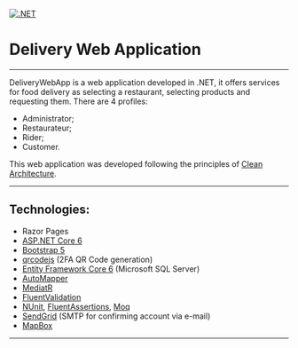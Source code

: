 [![.NET](https://github.com/stecrotti1/DeliveryWebApp/actions/workflows/dotnet.yml/badge.svg?branch=master)](https://github.com/stecrotti1/DeliveryWebApp/actions/workflows/dotnet.yml)

# Delivery Web Application

---

DeliveryWebApp is a web application developed in .NET, it offers services for food delivery as selecting a restaurant, selecting products and requesting them.
There are 4 profiles: 
 * Administrator;
 * Restaurateur;
 * Rider;
 * Customer.
 
This web application was developed following the principles of [Clean Architecture](https://docs.microsoft.com/en-us/dotnet/architecture/modern-web-apps-azure/common-web-application-architectures#clean-architecture).

---

## Technologies:
* Razor Pages
* [ASP.NET Core 6](https://docs.microsoft.com/en-us/aspnet/core/introduction-to-aspnet-core?view=aspnetcore-6.0)
* [Bootstrap 5](https://getbootstrap.com/)
* [qrcodejs](https://github.com/davidshimjs/qrcodejs) (2FA QR Code generation)
* [Entity Framework Core 6](https://docs.microsoft.com/en-us/ef/core/) (Microsoft SQL Server)
* [AutoMapper](https://automapper.org/)
* [MediatR](https://github.com/jbogard/MediatR)
* [FluentValidation](https://fluentvalidation.net/)
* [NUnit](https://nunit.org/), [FluentAssertions](https://fluentassertions.com/), [Moq](https://github.com/moq)
* [SendGrid](https://sendgrid.com/) (SMTP for confirming account via e-mail)
* [MapBox](https://www.mapbox.com/)

---

